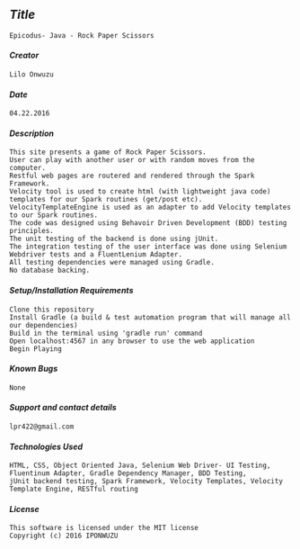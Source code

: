 ## _Title_
	Epicodus- Java - Rock Paper Scissors
	
#### _Creator_
	Lilo Onwuzu 
	
#### _Date_
	04.22.2016

#### _Description_
	This site presents a game of Rock Paper Scissors.
	User can play with another user or with random moves from the computer.
	Restful web pages are routered and rendered through the Spark Framework. 
	Velocity tool is used to create html (with lightweight java code) templates for our Spark routines (get/post etc).
	VelocityTemplateEngine is used as an adapter to add Velocity templates to our Spark routines.	
	The code was designed using Behavoir Driven Development (BDD) testing principles. 
	The unit testing of the backend is done using jUnit. 
	The integration testing of the user interface was done using Selenium Webdriver tests and a FluentLenium Adapter. 
	All testing dependencies were managed using Gradle. 
	No database backing.

#### _Setup/Installation Requirements_ 
	Clone this repository
	Install Gradle (a build & test automation program that will manage all our dependencies)
	Build in the terminal using 'gradle run' command
	Open localhost:4567 in any browser to use the web application
	Begin Playing

#### _Known Bugs_
 	None

#### _Support and contact details_
	lpr422@gmail.com
	
#### _Technologies Used_
	HTML, CSS, Object Oriented Java, Selenium Web Driver- UI Testing, Fluentinum Adapter, Gradle Dependency Manager, BDD Testing, 
	jUnit backend testing, Spark Framework, Velocity Templates, Velocity Template Engine, RESTful routing

#### _License_
	This software is licensed under the MIT license
	Copyright (c) 2016 IPONWUZU


